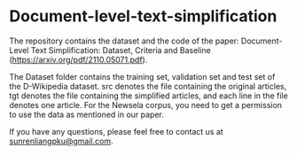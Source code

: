 # Document-level-text-simplification
The repository contains the dataset and the code of the paper: Document-Level Text Simplification: Dataset, Criteria and Baseline (https://arxiv.org/pdf/2110.05071.pdf).

The Dataset folder contains the training set, validation set and test set of the D-Wikipedia dataset. src denotes the file containing the original articles, tgt denotes the file containing the simplified articles, and each line in the file denotes one article. For the Newsela corpus, you need to get a permission to use the data as mentioned in our paper.

If you have any questions, please feel free to contact us at sunrenliangpku@gmail.com.
